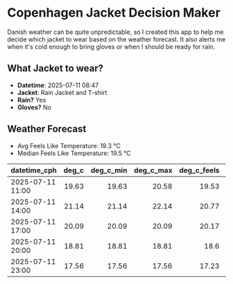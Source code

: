
# Copenhagen Jacket Decision Maker

Danish weather can be quite unpredictable, so I created this app to help me decide which jacket to wear based on the weather forecast. 
It also alerts me when it's cold enough to bring gloves or when I should be ready for rain.

## What Jacket to wear?

- **Datetime**: 2025-07-11 08:47
- **Jacket**: Rain Jacket and T-shirt
- **Rain?** Yes
- **Gloves?** No

## Weather Forecast
- Avg Feels Like Temperature: 19.3 °C
- Median Feels Like Temperature: 19.5 °C

| datetime_cph     |   deg_c |   deg_c_min |   deg_c_max |   deg_c_feels | weather   | wind   | rain   |
|:-----------------|--------:|------------:|------------:|--------------:|:----------|:-------|:-------|
| 2025-07-11 11:00 |   19.63 |       19.63 |       20.58 |         19.53 | Clouds    | Medium | None   |
| 2025-07-11 14:00 |   21.14 |       21.14 |       22.14 |         20.77 | Clouds    | Medium | None   |
| 2025-07-11 17:00 |   20.09 |       20.09 |       20.09 |         20.17 | Rain      | Low    | Low    |
| 2025-07-11 20:00 |   18.81 |       18.81 |       18.81 |         18.6  | Rain      | High   | Low    |
| 2025-07-11 23:00 |   17.56 |       17.56 |       17.56 |         17.23 | Rain      | High   | Low    |
        